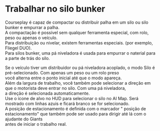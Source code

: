 # Trabalhar no silo bunker  
Courseplay é capaz de compactar ou distribuir palha em um silo ou silo bunker e empurrar a palha.  
A compactação é possível sem qualquer ferramenta especial, com rolo, peso ou apenas o veículo.  
Para distribuição ou nivelar, existem ferramentas especiais. (por exemplo, Fliegel DUO).  
Para silos bunker, uma pá niveladora é usada para empurrar o naterial para a parte de trás do silo.  


  
Se o veículo tiver um distribuidor ou pá niveladora acoplado, o modo Silo é pré-selecionado. Com apenas um peso ou um rolo preso  
você alterna entre o ponto inicial até que o modo apareça.  
Além da largura de trabalho, você também pode selecionar a direção em que o motorista deve entrar no silo. Com uma pá niveladora,  
a direção é selecionada automaticamente.  
Use o ícone de alvo no HUD para selecionar o silo no AI Map. Será mostrado com linhas azuis e ficará branco se for selecionado.  
A posição de estacionamento é definida com o marcador " posição de estacionamento" que também pode ser usado para dirigir até lá com o ajudante do Giants  
antes de iniciar o trabalho real.  



